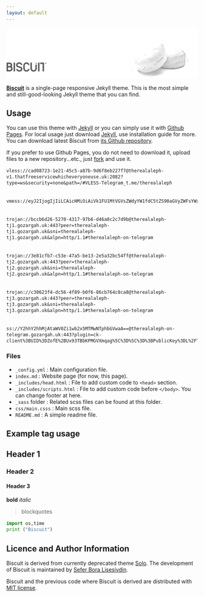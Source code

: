 ```yaml
---
layout: default
---
```


![Banner](assets/biscuit.png)


**[Biscuit](http://sblisesivdin.github.io/biscuit)** is a single-page responsive Jekyll theme. This is the most simple and still-good-looking Jekyll theme that you can find. 

## Usage

You can use this theme with [Jekyll](http://jekyllrb.com/) or you can simply use it with [Github Pages](https://pages.github.com).
For local usage just download [Jekyll](http://jekyllrb.com/), use installation guide for more. You can download latest Biscuit from [its Github repository](https://github.com/sblisesivdin/biscuit).

If you prefer to use Github Pages, you do not need to download it, upload files to a new repository...etc., just [fork](https://docs.github.com/en/get-starter/quickstart/fork-a-repo) and use it.

```
vless://cad08723-1e21-45c5-a87b-9d6f8eb227f7@therealaleph-v1.thatfreeservicewhicheveryoneuse.uk:2082?type=ws&security=none&path=/#VLESS-Telegram_t.me/therealaleph


vmess://eyJ2IjogIjIiLCAicHMiOiAiVk1FU1MtVGVsZWdyYW1fdC5tZS90aGVyZWFsYWxlcGgiLCAiYWRkIjogInRoZXJlYWxhbGVwaC12MS50aGF0ZnJlZXNlcnZpY2V3aGljaGV2ZXJ5b25ldXNlLnVrIiwgInBvcnQiOiAyMDk1LCAiaWQiOiAiNWNkMjZlZDYtNTdjNC00ZDkwLTgzMTYtNDM0MGIzMTk3YzU1IiwgImFpZCI6IDAsICJuZXQiOiAid3MiLCAidHlwZSI6ICJub25lIiwgImhvc3QiOiAiIiwgInBhdGgiOiAiLyIsICJ0bHMiOiAibm9uZSJ9


trojan://bccb6d26-5270-4317-97b6-d46a0c2c7d9b@therealaleph-tj1.gozargah.uk:443?peer=therealaleph-tj1.gozargah.uk&sni=therealaleph-tj1.gozargah.uk&alpn=http/1.1#therealaleph-on-telegram


trojan://3e81cfb7-c53e-47a5-be13-2e5a32bc54ff@therealaleph-tj2.gozargah.uk:443?peer=therealaleph-tj2.gozargah.uk&sni=therealaleph-tj2.gozargah.uk&alpn=http/1.1#therealaleph-on-telegram


trojan://c30623f4-dc56-4f89-b0f6-86cb764c8ca8@therealaleph-tj3.gozargah.uk:443?peer=therealaleph-tj3.gozargah.uk&sni=therealaleph-tj3.gozargah.uk&alpn=http/1.1#therealaleph-on-telegram


ss://Y2hhY2hhMjAtaWV0Zi1wb2x5MTMwNTphbGVwaA==@therealaleph-on-telegram.gozargah.uk:443?plugin=ck-client%3BUID%3DZofE%2BUx93TBbKPMGVXmqag%5C%3D%5C%3D%3BPublicKey%3DL%2FTYH%2FSkAC0l8l3WtFdEgAh8KpDMjleoGu4ZnEjzUUU%5C%3D%3BServerName%3Dbing.com%3BBrowserSig%3Dchrome%3BNumConn%3D4%3BProxyMethod%3Dshadowsocks%3BEncryptionMethod%3Dplain%3BStreamTimeout%3D300
```


### Files

* `_config.yml`            : Main configuration file.
* `index.md`               : Website page (for now, this page).
* `_includes/head.html`    : File to add custom code to `<head>` section.
* `_includes/scripts.html` : File to add custom code before `</body>`. You can change footer at here.
* `_sass` folder           : Related scss files can be found at this folder.
* `css/main.csss`          : Main scss file.
* `README.md`              : A simple readme file.

## Example tag usage

## Header 1
### Header 2
#### Header 3
**bold**
*italic*

> blockquotes

~~~python
import os,time
print ("Biscuit")
~~~

## Licence and Author Information

Biscuit is derived from currently deprecated theme [Solo](http://github.com/chibicode/solo). The development of Biscuit is maintained by [Sefer Bora Lisesivdin](https://lrgresearch.org/bora).

Biscuit and the previous code where Biscuit is derived are distributed with [MIT license](https://github.com/sblisesivdin/biscuit/blob/gh-pages/LICENSE).
